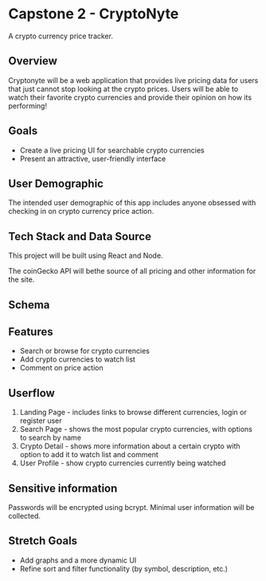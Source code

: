 # Capstone 2 - CryptoNyte
A crypto currency price tracker.

## Overview
Cryptonyte will be a web application that provides live pricing data for users that just cannot stop looking at the crypto prices. Users will be able to
watch their favorite crypto currencies and provide their opinion on how its performing!

## Goals
- Create a live pricing UI for searchable crypto currencies
- Present an attractive, user-friendly interface

## User Demographic
The intended user demographic of this app includes anyone obsessed with checking in on crypto currency price action.

## Tech Stack and Data Source
This project will be built using React and Node. 

The coinGecko API will bethe source of all pricing and other information for the site.

## Schema


## Features
- Search or browse for crypto currencies
- Add crypto currencies to watch list
- Comment on price action

## Userflow
1. Landing Page - includes links to browse different currencies, login or register user
2. Search Page - shows the most popular crypto currencies, with options to search by name
3. Crypto Detail - shows more information about a certain crypto with option to add it to watch list and comment
4. User Profile - show crypto currencies currently being watched

## Sensitive information
Passwords will be encrypted using bcrypt. Minimal user information will be collected.

## Stretch Goals
- Add graphs and a more dynamic UI
- Refine sort and filter functionality (by symbol, description, etc.)
